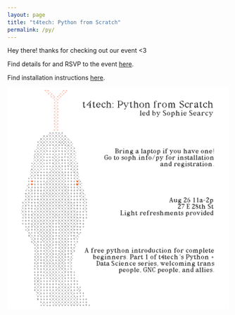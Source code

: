 ```yaml
---
layout: page
title: "t4tech: Python from Scratch"
permalink: /py/
---
```


Hey there! thanks for checking out our event <3

Find details for and RSVP to the event [here](https://www.meetup.com/Metis-New-York-Data-Science/events/253876232/).

Find installation instructions [here](https://github.com/sophiaray/t4tech_python_plus_data_science/blob/master/install.md).

![](images/python.jpg)
